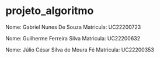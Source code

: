 # projeto_algoritmo

Nome: Gabriel Nunes De Souza
Matricula: UC22200723

Nome: Guilherme Ferreira Silva
Matricula: UC22200632

Nome: Júlio César Silva de Moura Fé
Matricula: UC22200353
